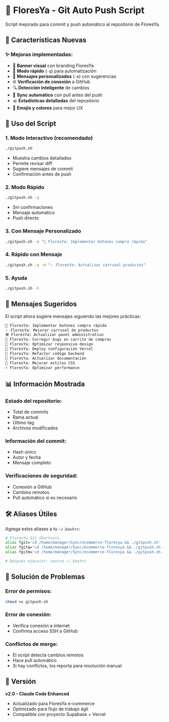 # 🌸 FloresYa - Git Auto Push Script

Script mejorado para commit y push automático al repositorio de FloresYa.

## 🚀 Características Nuevas

### ✨ **Mejoras implementadas:**
- 🎨 **Banner visual** con branding FloresYa
- 📱 **Modo rápido** (`-q`) para automatización
- 💬 **Mensajes personalizados** (`-m`) con sugerencias
- 🌐 **Verificación de conexión** a GitHub
- 🔍 **Detección inteligente** de cambios
- 🔄 **Sync automático** con pull antes del push
- 📊 **Estadísticas detalladas** del repositorio
- 🎯 **Emojis y colores** para mejor UX

## 📖 Uso del Script

### 1. **Modo Interactivo** (recomendado)
```bash
./gitpush.sh
```
- Muestra cambios detallados
- Permite revisar diff
- Sugiere mensajes de commit
- Confirmación antes de push

### 2. **Modo Rápido**
```bash
./gitpush.sh -q
```
- Sin confirmaciones
- Mensaje automático
- Push directo

### 3. **Con Mensaje Personalizado**
```bash
./gitpush.sh -m "🌸 FloresYa: Implementar botones compra rápida"
```

### 4. **Rápido con Mensaje**
```bash
./gitpush.sh -q -m "✨ FloresYa: Actualizar carrusel productos"
```

### 5. **Ayuda**
```bash
./gitpush.sh -h
```

## 🎯 Mensajes Sugeridos

El script ahora sugiere mensajes siguiendo las mejores prácticas:

```bash
🌸 FloresYa: Implementar botones compra rápida
✨ FloresYa: Mejorar carrusel de productos  
🛠️ FloresYa: Actualizar panel administrativo
🐛 FloresYa: Corregir bugs en carrito de compras
📱 FloresYa: Optimizar responsive design
🚀 FloresYa: Deploy configuración Vercel
🔧 FloresYa: Refactor código backend
📝 FloresYa: Actualizar documentación
🎨 FloresYa: Mejorar estilos CSS
⚡ FloresYa: Optimizar performance
```

## 📊 Información Mostrada

### **Estado del repositorio:**
- Total de commits
- Rama actual  
- Último tag
- Archivos modificados

### **Información del commit:**
- Hash único
- Autor y fecha
- Mensaje completo

### **Verificaciones de seguridad:**
- Conexión a GitHub
- Cambios remotos
- Pull automático si es necesario

## 🛠️ Aliases Útiles

Agrega estos aliases a tu `~/.bashrc`:

```bash
# FloresYa Git Shortcuts
alias fgit='cd /home/manager/Sync/ecommerce-floresya && ./gitpush.sh'
alias fgitq='cd /home/manager/Sync/ecommerce-floresya && ./gitpush.sh -q'
alias fgitm='cd /home/manager/Sync/ecommerce-floresya && ./gitpush.sh -m'

# Después ejecutar: source ~/.bashrc
```

## 🔧 Solución de Problemas

### **Error de permisos:**
```bash
chmod +x gitpush.sh
```

### **Error de conexión:**
- Verifica conexión a internet
- Confirma acceso SSH a GitHub

### **Conflictos de merge:**
- El script detecta cambios remotos
- Hace pull automático
- Si hay conflictos, los reporta para resolución manual

## 🌸 Versión

**v2.0 - Claude Code Enhanced**
- Actualizado para FloresYa e-commerce
- Optimizado para flujo de trabajo ágil
- Compatible con proyecto Supabase + Vercel